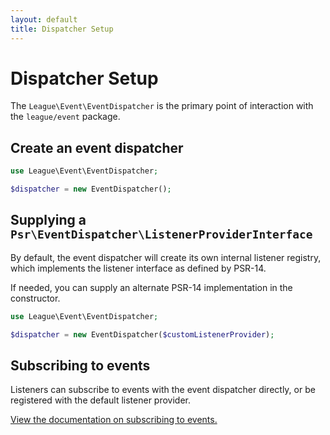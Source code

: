 ```yaml
---
layout: default
title: Dispatcher Setup
---
```


# Dispatcher Setup

The `League\Event\EventDispatcher` is the primary point of interaction
with the `league/event` package.

## Create an event dispatcher

```php
use League\Event\EventDispatcher;

$dispatcher = new EventDispatcher();
```

## Supplying a `Psr\EventDispatcher\ListenerProviderInterface`

By default, the event dispatcher will create its own internal listener
registry, which implements the listener interface as defined by PSR-14.

If needed, you can supply an alternate PSR-14 implementation in the constructor. 

```php
use League\Event\EventDispatcher;

$dispatcher = new EventDispatcher($customListenerProvider);
```

## Subscribing to events

Listeners can subscribe to events with the event dispatcher directly, or be registered
with the default listener provider.

[View the documentation on subscribing to events.](/3.0/usage/subscribing-to-events/)

